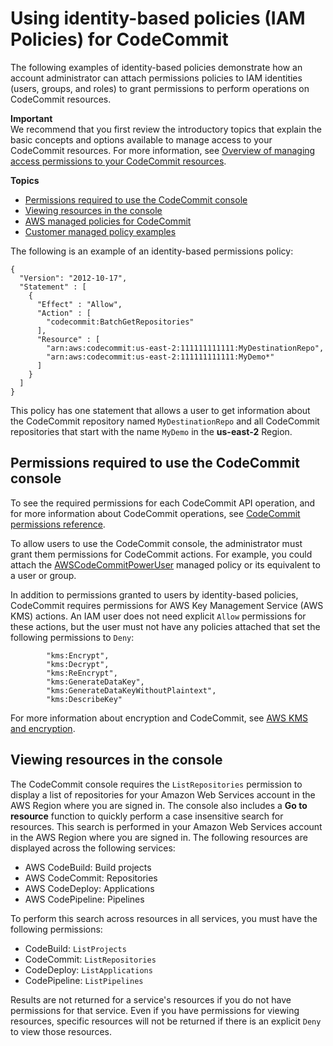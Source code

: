 # Using identity\-based policies \(IAM Policies\) for CodeCommit<a name="auth-and-access-control-iam-identity-based-access-control"></a>

The following examples of identity\-based policies demonstrate how an account administrator can attach permissions policies to IAM identities \(users, groups, and roles\) to grant permissions to perform operations on CodeCommit resources\.

**Important**  
We recommend that you first review the introductory topics that explain the basic concepts and options available to manage access to your CodeCommit resources\. For more information, see [Overview of managing access permissions to your CodeCommit resources](auth-and-access-control.md#auth-and-access-control-iam-access-control-identity-based)\.

**Topics**
+ [Permissions required to use the CodeCommit console](#console-permissions)
+ [Viewing resources in the console](#console-resources)
+ [AWS managed policies for CodeCommit](security-iam-awsmanpol.md)
+ [Customer managed policy examples](customer-managed-policies.md)

The following is an example of an identity\-based permissions policy: 

```
{
  "Version": "2012-10-17",
  "Statement" : [
    {
      "Effect" : "Allow",
      "Action" : [
        "codecommit:BatchGetRepositories"
      ],
      "Resource" : [
        "arn:aws:codecommit:us-east-2:111111111111:MyDestinationRepo",
        "arn:aws:codecommit:us-east-2:111111111111:MyDemo*"
      ]
    }
  ]
}
```

This policy has one statement that allows a user to get information about the CodeCommit repository named `MyDestinationRepo` and all CodeCommit repositories that start with the name `MyDemo` in the **us\-east\-2** Region\. 

## Permissions required to use the CodeCommit console<a name="console-permissions"></a>

To see the required permissions for each CodeCommit API operation, and for more information about CodeCommit operations, see [CodeCommit permissions reference](auth-and-access-control-permissions-reference.md)\.

To allow users to use the CodeCommit console, the administrator must grant them permissions for CodeCommit actions\. For example, you could attach the [AWSCodeCommitPowerUser](security-iam-awsmanpol.md#managed-policies-poweruser) managed policy or its equivalent to a user or group\.

In addition to permissions granted to users by identity\-based policies, CodeCommit requires permissions for AWS Key Management Service \(AWS KMS\) actions\. An IAM user does not need explicit `Allow` permissions for these actions, but the user must not have any policies attached that set the following permissions to `Deny`:

```
        "kms:Encrypt",
        "kms:Decrypt",
        "kms:ReEncrypt",
        "kms:GenerateDataKey",
        "kms:GenerateDataKeyWithoutPlaintext",
        "kms:DescribeKey"
```

For more information about encryption and CodeCommit, see [AWS KMS and encryption](encryption.md)\.

## Viewing resources in the console<a name="console-resources"></a>

The CodeCommit console requires the `ListRepositories` permission to display a list of repositories for your Amazon Web Services account in the AWS Region where you are signed in\. The console also includes a **Go to resource** function to quickly perform a case insensitive search for resources\. This search is performed in your Amazon Web Services account in the AWS Region where you are signed in\. The following resources are displayed across the following services:
+ AWS CodeBuild: Build projects
+ AWS CodeCommit: Repositories
+ AWS CodeDeploy: Applications
+ AWS CodePipeline: Pipelines

To perform this search across resources in all services, you must have the following permissions:
+ CodeBuild: `ListProjects`
+ CodeCommit: `ListRepositories`
+ CodeDeploy: `ListApplications`
+ CodePipeline: `ListPipelines`

Results are not returned for a service's resources if you do not have permissions for that service\. Even if you have permissions for viewing resources, specific resources will not be returned if there is an explicit `Deny` to view those resources\.